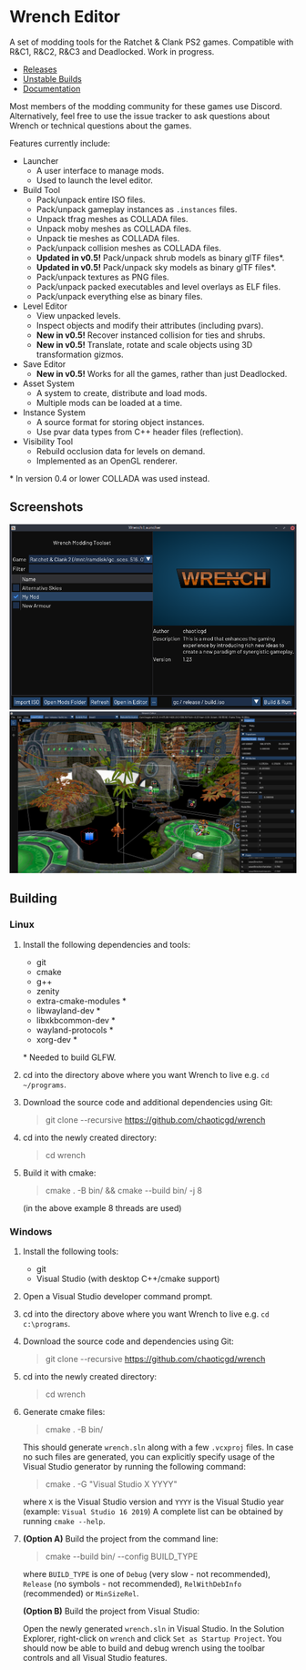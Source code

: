# Wrench Editor

A set of modding tools for the Ratchet & Clank PS2 games. Compatible with R&C1, R&C2, R&C3 and Deadlocked. Work in progress.

- [Releases](https://github.com/chaoticgd/wrench/releases)
- [Unstable Builds](https://github.com/chaoticgd/wrench/releases/tag/unstable)
- [Documentation](docs/README.md)

Most members of the modding community for these games use Discord. Alternatively, feel free to use the issue tracker to ask questions about Wrench or technical questions about the games.

Features currently include:
- Launcher
	- A user interface to manage mods.
	- Used to launch the level editor.
- Build Tool
	- Pack/unpack entire ISO files.
	- Pack/unpack gameplay instances as `.instances` files.
	- Unpack tfrag meshes as COLLADA files.
	- Unpack moby meshes as COLLADA files.
	- Unpack tie meshes as COLLADA files.
	- Pack/unpack collision meshes as COLLADA files.
	- **Updated in v0.5!** Pack/unpack shrub models as binary glTF files\*.
	- **Updated in v0.5!** Pack/unpack sky models as binary glTF files\*.
	- Pack/unpack textures as PNG files.
	- Pack/unpack packed executables and level overlays as ELF files.
	- Pack/unpack everything else as binary files.
- Level Editor
	- View unpacked levels.
	- Inspect objects and modify their attributes (including pvars).
	- **New in v0.5!** Recover instanced collision for ties and shrubs.
	- **New in v0.5!** Translate, rotate and scale objects using 3D transformation gizmos.
- Save Editor
	- **New in v0.5!** Works for all the games, rather than just Deadlocked.
- Asset System
	- A system to create, distribute and load mods.
	- Multiple mods can be loaded at a time.
- Instance System
	- A source format for storing object instances.
	- Use pvar data types from C++ header files (reflection).
- Visibility Tool
	- Rebuild occlusion data for levels on demand.
	- Implemented as an OpenGL renderer.

\* In version 0.4 or lower COLLADA was used instead.

## Screenshots

![Launcher](docs/screenshots/launcher.png)
![Level Editor](docs/screenshots/editor.png)

## Building

### Linux

1.	Install the following dependencies and tools:
	- git
	- cmake
	- g++
	- zenity
	- extra-cmake-modules *
	- libwayland-dev *
	- libxkbcommon-dev *
	- wayland-protocols *
	- xorg-dev *
	
	\* Needed to build GLFW.

2.	cd into the directory above where you want Wrench to live e.g. `cd ~/programs`.

2.	Download the source code and additional dependencies using Git:
	> git clone --recursive https://github.com/chaoticgd/wrench

3.	cd into the newly created directory:
	> cd wrench

4.	Build it with cmake:
	> cmake . -B bin/ && cmake --build bin/ -j 8
	
	(in the above example 8 threads are used)

### Windows

1.	Install the following tools:
	- git
	- Visual Studio (with desktop C++/cmake support)

2.	Open a Visual Studio developer command prompt.

3.	cd into the directory above where you want Wrench to live e.g. `cd c:\programs`.

4.	Download the source code and dependencies using Git:
	> git clone --recursive https://github.com/chaoticgd/wrench

5.	cd into the newly created directory:
	> cd wrench

6.	Generate cmake files:
	> cmake . -B bin/
	
	This should generate `wrench.sln` along with a few `.vcxproj` files. 
	In case no such files are generated, you can explicitly specify usage of the Visual Studio generator by running the following command:
	> cmake . -G "Visual Studio X YYYY"
	
	where `X` is the Visual Studio version and `YYYY` is the Visual Studio year (example: `Visual Studio 16 2019`)
	A complete list can be obtained by running `cmake --help`.

7.	**(Option A)** Build the project from the command line:
	
	> cmake --build bin/ --config BUILD_TYPE
	
	where `BUILD_TYPE` is one of `Debug` (very slow - not recommended), `Release` (no symbols - not recommended), `RelWithDebInfo` (recommended) or `MinSizeRel`.
	
	**(Option B)** Build the project from Visual Studio:

	Open the newly generated `wrench.sln` in Visual Studio. In the Solution Explorer, right-click on `wrench` and click `Set as Startup Project`. You should now be able to build and debug wrench using the toolbar controls and all Visual Studio features.
